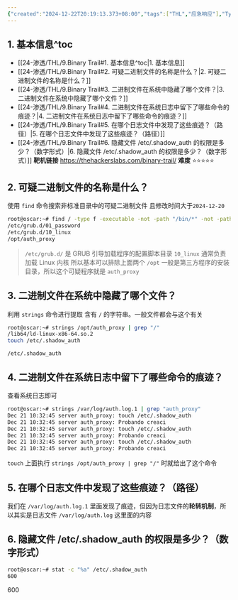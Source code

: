 ```yaml
---
{"created":"2024-12-22T20:19:13.373+08:00","tags":["THL","应急响应"],"Type":"wp","dg-publish":true,"难度":"⭐️⭐️⭐️⭐️⭐️","aliases":null,"系统":"Linux","permalink":"/24-渗透/THL/9.Binary Trail/","dgPassFrontmatter":true,"noteIcon":"2"}
---
```


## 1. 基本信息^toc

- [[24-渗透/THL/9.Binary Trail#1. 基本信息^toc\|1. 基本信息]]
- [[24-渗透/THL/9.Binary Trail#2. 可疑二进制文件的名称是什么？\|2. 可疑二进制文件的名称是什么？]]
- [[24-渗透/THL/9.Binary Trail#3. 二进制文件在系统中隐藏了哪个文件？\|3. 二进制文件在系统中隐藏了哪个文件？]]
- [[24-渗透/THL/9.Binary Trail#4. 二进制文件在系统日志中留下了哪些命令的痕迹？\|4. 二进制文件在系统日志中留下了哪些命令的痕迹？]]
- [[24-渗透/THL/9.Binary Trail#5. 在哪个日志文件中发现了这些痕迹？（路径）\|5. 在哪个日志文件中发现了这些痕迹？（路径）]]
- [[24-渗透/THL/9.Binary Trail#6. 隐藏文件 /etc/.shadow_auth 的权限是多少？（数字形式）\|6. 隐藏文件 /etc/.shadow_auth 的权限是多少？（数字形式）]]
**靶机链接** https://thehackerslabs.com/binary-trail/
**难度** ⭐️⭐️⭐️⭐️⭐️

## 2. 可疑二进制文件的名称是什么？
使用 `find` 命令搜索非标准目录中的可疑二进制文件 且修改时间大于`2024-12-20`
```bash
root@oscar:~# find / -type f -executable -not -path "/bin/*" -not -path "/usr/*" -not -path "/sbin/*" -newermt 2024-12-20 2>/dev/null
/etc/grub.d/01_password
/etc/grub.d/10_linux
/opt/auth_proxy
```
> `/etc/grub.d/` 是 GRUB 引导加载程序的配置脚本目录 `10_linux` 通常负责加载 Linux 内核 所以基本可以排除上面两个
> `/opt` 一般是第三方程序的安装目录，所以这个可疑程序就是 `auth_proxy`
## 3. 二进制文件在系统中隐藏了哪个文件？
利用 `strings` 命令进行提取 含有 `/` 的字符串。一般文件都会与这个有关
```bash
root@oscar:~# strings /opt/auth_proxy | grep "/"
/lib64/ld-linux-x86-64.so.2
touch /etc/.shadow_auth

```
`/etc/.shadow_auth`
## 4. 二进制文件在系统日志中留下了哪些命令的痕迹？
查看系统日志即可
```bash
root@oscar:~# strings /var/log/auth.log.1 | grep "auth_proxy"
Dec 21 10:32:45 server auth_proxy: touch /etc/.shadow_auth
Dec 21 10:32:45 server auth_proxy: Probando creaci
Dec 21 10:32:45 server auth_proxy: touch /etc/.shadow_auth
Dec 21 10:32:45 server auth_proxy: Probando creaci
Dec 21 10:32:45 server auth_proxy: touch /etc/.shadow_auth
Dec 21 10:32:45 server auth_proxy: Probando creaci

```
`touch`
上面执行 `strings /opt/auth_proxy | grep "/"` 时就给出了这个命令
## 5. 在哪个日志文件中发现了这些痕迹？（路径）
我们在 `/var/log/auth.log.1` 里面发现了痕迹，但因为日志文件的**轮转机制**，所以其实是日志文件 `/var/log/auth.log` 这里面的内容


## 6. 隐藏文件 /etc/.shadow_auth 的权限是多少？（数字形式）
```bash
root@oscar:~# stat -c "%a" /etc/.shadow_auth
600

```
600